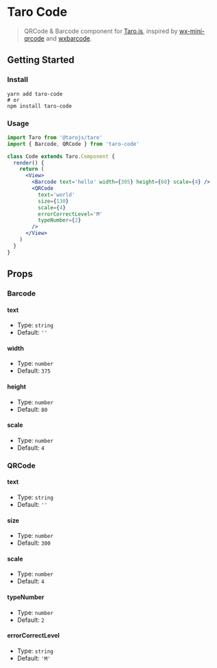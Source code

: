 # Taro Code

> QRCode & Barcode component for [Taro.js](https://taro.js.org), inspired by [wx-mini-qrcode](https://github.com/flyingsouthwind/wx-mini-qrcode) and [wxbarcode](https://github.com/alsey/wxbarcode).

## Getting Started

### Install

```
yarn add taro-code
# or
npm install taro-code
```

### Usage

```jsx
import Taro from '@tarojs/taro'
import { Barcode, QRCode } from 'taro-code'

class Code extends Taro.Component {
  render() {
    return (
      <View>
        <Barcode text='hello' width={305} height={68} scale={4} />
        <QRCode
          text='world'
          size={130}
          scale={4}
          errorCorrectLevel='M'
          typeNumber={2}
        />
      </View>
    )
  }
}
```

## Props

### Barcode

#### text

- Type: `string`
- Default: `''`

#### width

- Type: `number`
- Default: `375`

#### height

- Type: `number`
- Default: `80`

#### scale

- Type: `number`
- Default: `4`

### QRCode

#### text

- Type: `string`
- Default: `''`

#### size

- Type: `number`
- Default: `300`

#### scale

- Type: `number`
- Default: `4`

#### typeNumber

- Type: `number`
- Default: `2`

#### errorCorrectLevel

- Type: `string`
- Default: `'M'`

